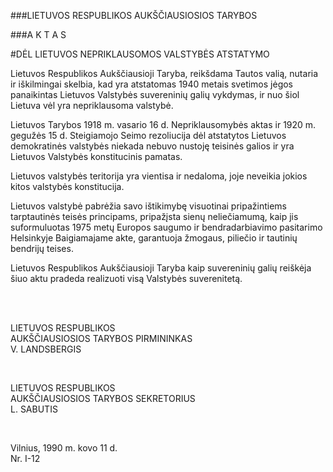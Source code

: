 ###LIETUVOS RESPUBLIKOS AUKŠČIAUSIOSIOS TARYBOS

###A K T A S

#DĖL LIETUVOS NEPRIKLAUSOMOS VALSTYBĖS ATSTATYMO

Lietuvos Respublikos Aukščiausioji Taryba, reikšdama Tautos valią, nutaria ir iškilmingai skelbia, kad yra atstatomas 1940 metais svetimos jėgos panaikintas Lietuvos Valstybės suvereninių galių vykdymas, ir nuo šiol Lietuva vėl yra nepriklausoma valstybė.

Lietuvos Tarybos 1918 m. vasario 16 d. Nepriklausomybės aktas ir 1920 m. gegužės 15 d. Steigiamojo Seimo rezoliucija dėl atstatytos Lietuvos demokratinės valstybės niekada nebuvo nustoję teisinės galios ir yra Lietuvos Valstybės konstitucinis pamatas.

Lietuvos valstybės teritorija yra vientisa ir nedaloma, joje neveikia jokios kitos valstybės konstitucija.

Lietuvos valstybė pabrėžia savo ištikimybę visuotinai pripažintiems tarptautinės teisės principams, pripažįsta sienų neliečiamumą, kaip jis suformuluotas 1975 metų Europos saugumo ir bendradarbiavimo pasitarimo Helsinkyje Baigiamajame akte, garantuoja žmogaus, piliečio ir tautinių bendrijų teises.

Lietuvos Respublikos Aukščiausioji Taryba kaip suvereninių galių reiškėja šiuo aktu pradeda realizuoti visą Valstybės suverenitetą.
  
&nbsp;  
&nbsp;  
  
LIETUVOS RESPUBLIKOS  
AUKŠČIAUSIOSIOS TARYBOS PIRMININKAS  
V. LANDSBERGIS  
  
&nbsp;  
  
LIETUVOS RESPUBLIKOS  
AUKŠČIAUSIOSIOS TARYBOS SEKRETORIUS  
L. SABUTIS  
  
&nbsp;  
  
Vilnius, 1990 m. kovo 11 d.  
Nr. I-12  
